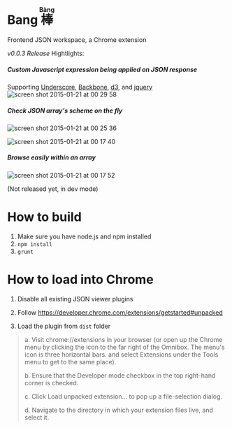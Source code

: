 # Bang <ruby> 棒 <rt> Bàng</rt></ruby>

Frontend JSON workspace, a Chrome extension

*v0.0.3 Release*
Hightlights:

##### Custom Javascript expression being applied on JSON response
Supporting [Underscore](http://underscorejs.org/), [Backbone](backbonejs.org), [d3](d3js.org), and [jquery](jquery.com)
![screen shot 2015-01-21 at 00 29 58](https://cloud.githubusercontent.com/assets/4080835/5832066/9d032356-a104-11e4-9243-2a35e7cf3fae.png)

##### Check JSON array's scheme on the fly
![screen shot 2015-01-21 at 00 25 36](https://cloud.githubusercontent.com/assets/4080835/5832040/0470745e-a104-11e4-91c5-5ea167c047bc.png)

![screen shot 2015-01-21 at 00 17 40](https://cloud.githubusercontent.com/assets/4080835/5832011/4a77a1bc-a103-11e4-8bb7-61c680204a11.png)

##### Browse easily within an array
![screen shot 2015-01-21 at 00 17 52](https://cloud.githubusercontent.com/assets/4080835/5832012/4a78ad5a-a103-11e4-96ad-8a509b01e2eb.png)

(Not released yet, in dev mode)

# How to build
1. Make sure you have node.js and npm installed
2. `npm install`
3. `grunt`

# How to load into Chrome

1. Disable all existing JSON viewer plugins

2. Follow https://developer.chrome.com/extensions/getstarted#unpacked

3. Load the plugin from `dist` folder

> a. Visit chrome://extensions in your browser (or open up the Chrome menu by clicking the icon to the far right of the Omnibox.  The menu's icon is three horizontal bars. and select Extensions under the Tools menu to get to the same place).
>
> b. Ensure that the Developer mode checkbox in the top right-hand corner is checked.
> 
> c. Click Load unpacked extension… to pop up a file-selection dialog.
> 
> d. Navigate to the directory in which your extension files live, and select it.

